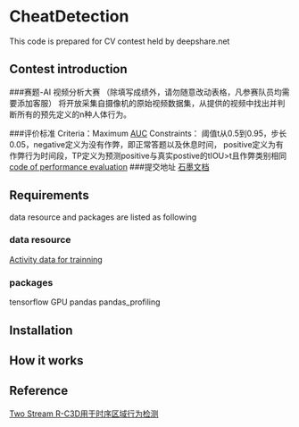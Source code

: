 # CheatDetection
This code is prepared for CV contest held by deepshare.net

## Contest introduction
###赛题-AI 视频分析大赛
（除填写成绩外，请勿随意改动表格，凡参赛队员均需要添加客服）
将开放采集自摄像机的原始视频数据集，从提供的视频中找出并判断所有的预先定义的n种人体行为。

###评价标准
Criteria：Maximum [AUC](https://blog.csdn.net/cherrylvlei/article/details/52958720)
Constraints：
阈值t从0.5到0.95，步长0.05，negative定义为没有作弊，即正常答题以及休息时间，
positive定义为有作弊行为时间段，TP定义为预测positive与真实postive的tIOU>t且作弊类别相同
[code of performance evaluation](https://github.com/activitynet/ActivityNet/tree/master/Evaluation)
###提交地址
[石墨文档](https://shimo.im/sheets/m2Rgtg64tQ4geBsr/MODOC)


## Requirements
data resource and packages are listed as following

### data resource
[Activity data for trainning](https://pan.baidu.com/s/1dnpqtyRo8EKPpXRrBDQeVQ)

### packages
tensorflow GPU
pandas
pandas_profiling


## Installation




## How it works



## Reference
[Two Stream R-C3D用于时序区域行为检测](https://blog.csdn.net/weixin_44402973/article/details/95654807)






